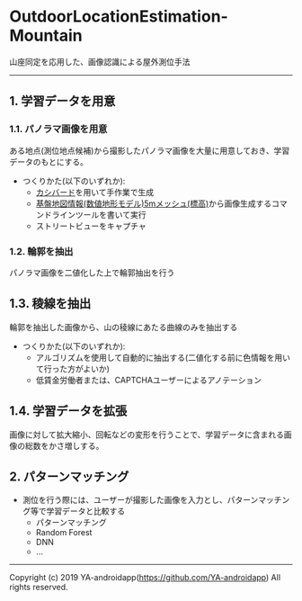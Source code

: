 # OutdoorLocationEstimation-Mountain

山座同定を応用した、画像認識による屋外測位手法

---

## 1. 学習データを用意

### 1.1. パノラマ画像を用意

ある地点(測位地点候補)から撮影したパノラマ画像を大量に用意しておき、学習データのもとにする。

* つくりかた(以下のいずれか):
  * [カシバード](https://www.kashmir3d.com/howto_fukei/popup.html)を用いて手作業で生成
  * [基盤地図情報\(数値地形モデル\)5mメッシュ\(標高\)](http://www.gsi.go.jp/kankyochiri/Laser_demimage.html)から画像生成するコマンドラインツールを書いて実行
  * ストリートビューをキャプチャ

### 1.2. 輪郭を抽出

パノラマ画像を二値化した上で輪郭抽出を行う

## 1.3. 稜線を抽出

輪郭を抽出した画像から、山の稜線にあたる曲線のみを抽出する

* つくりかた(以下のいずれか):
  * アルゴリズムを使用して自動的に抽出する(二値化する前に色情報を用いて行った方がよいか)
  * 低賃金労働者または、CAPTCHAユーザーによるアノテーション

## 1.4. 学習データを拡張

画像に対して拡大縮小、回転などの変形を行うことで、学習データに含まれる画像の総数をかさ増しする。

## 2. パターンマッチング

* 測位を行う際には、ユーザーが撮影した画像を入力とし、パターンマッチング等で学習データと比較する
  * パターンマッチング
  * Random Forest
  * DNN
  * ...

---

Copyright (c) 2019 YA-androidapp(https://github.com/YA-androidapp) All rights reserved.
